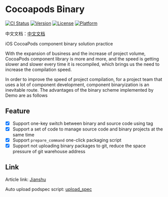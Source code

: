 # Cocoapods Binary

[![CI Status](https://img.shields.io/travis/609223770@qq.com/ABC.svg?style=flat)](https://travis-ci.org/609223770@qq.com/ABC)
[![Version](https://img.shields.io/cocoapods/v/ABC.svg?style=flat)](https://cocoapods.org/pods/ABC)
[![License](https://img.shields.io/cocoapods/l/ABC.svg?style=flat)](https://cocoapods.org/pods/ABC)
[![Platform](https://img.shields.io/cocoapods/p/ABC.svg?style=flat)](https://cocoapods.org/pods/ABC)

中文文档：[中文文档](./README_zh.md)

iOS CocoaPods component binary solution practice

With the expansion of business and the increase of project volume, CocoaPods component library is more and more, and the speed is getting slower and slower every time it is recompiled, which brings us the need to increase the compilation speed.

In order to improve the speed of project compilation, for a project team that uses a lot of component development, component binaryization is an inevitable route. The advantages of the binary scheme implemented by Demo are as follows

## Feature

- [x] Support one-key switch between binary and source code using tag
- [x] Support a set of code to manage source code and binary projects at the same time
- [x] Support `prepare_command` one-click packaging script
- [x] Support not uploading binary packages to git, reduce the space pressure of git warehouse address

## Link

Article link: [Jianshu](https://www.jianshu.com/p/92905b50ad06)

Auto upload podspec script: [upload_spec](https://github.com/XiaoWuTongZhi/upload_podspec)




